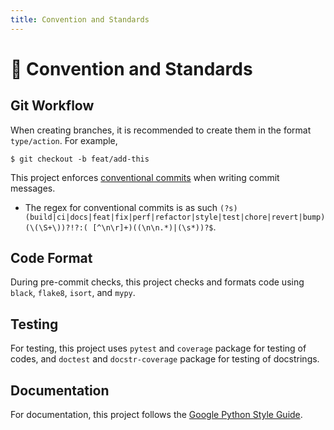 ```yaml
---
title: Convention and Standards
---
```


# 💬 Convention and Standards


## Git Workflow

When creating branches, it is recommended to create them in the format `type/action`. For example,

```console
$ git checkout -b feat/add-this
```

This project enforces [conventional commits](https://www.conventionalcommits.org/en/v1.0.0/)
when writing commit messages.

- The regex for conventional commits is as such `(?s)(build|ci|docs|feat|fix|perf|refactor|style|test|chore|revert|bump)(\(\S+\))?!?:( [^\n\r]+)((\n\n.*)|(\s*))?$`.

## Code Format

During pre-commit checks, this project checks and formats code using `black`, `flake8`, `isort`, and `mypy`.

## Testing

For testing, this project uses `pytest` and `coverage` package for testing of codes,
and `doctest` and `docstr-coverage` package for testing of docstrings.

## Documentation

For documentation, this project follows the [Google Python Style Guide](https://google.github.io/styleguide/pyguide.html).

